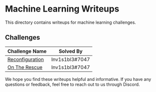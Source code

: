 # Machine Learning Writeups

This directory contains writeups for machine learning challenges.

## Challenges

| Challenge Name | Solved By |
| --- | --- |
| [Reconfiguration](./Reconfiguration/README.md) | Inv1s1bl3#7047 | 
| [On The Rescue](./On_The_Rescue/README.md) | Inv1s1bl3#7047 |


We hope you find these writeups helpful and informative. If you have any questions or feedback, feel free to reach out to us through Discord.
